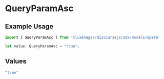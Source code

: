 # QueryParamAsc

## Example Usage

```typescript
import { QueryParamAsc } from "@lukehagar/discoursejs/sdk/models/operations";

let value: QueryParamAsc = "true";
```

## Values

```typescript
"true"
```
